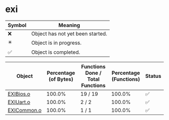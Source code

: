 # exi
| Symbol | Meaning 
| ------------- | ------------- 
| :x: | Object has not yet been started. 
| :eight_pointed_black_star: | Object is in progress. 
| :white_check_mark: | Object is completed. 


| Object | Percentage (of Bytes) | Functions Done / Total Functions | Percentage (Functions) | Status 
| ------------- | ------------- | ------------- | ------------- | ------------- 
| [EXIBios.o](https://github.com/shibbo/Petari/blob/master/docs/lib/RVL_SDK/exi/EXIBios.md) | 100.0% | 19 / 19 | 100.0% | :white_check_mark: 
| [EXIUart.o](https://github.com/shibbo/Petari/blob/master/docs/lib/RVL_SDK/exi/EXIUart.md) | 100.0% | 2 / 2 | 100.0% | :white_check_mark: 
| [EXICommon.o](https://github.com/shibbo/Petari/blob/master/docs/lib/RVL_SDK/exi/EXICommon.md) | 100.0% | 1 / 1 | 100.0% | :white_check_mark: 
